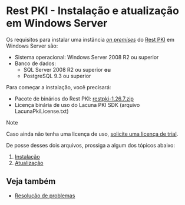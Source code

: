 ﻿# Rest PKI - Instalação e atualização em Windows Server

Os requisitos para instalar uma instância [*on premises*](../index.md) do [Rest PKI](../../index.md) em Windows Server são:

* Sistema operacional: Windows Server 2008 R2 ou superior
* Banco de dados:
  * SQL Server 2008 R2 ou superior **ou**
  * PostgreSQL 9.3 ou superior

Para começar a instalação, você precisará:

* Pacote de binários do Rest PKI: [restpki-1.26.7.zip](https://cdn.lacunasoftware.com/restpki/restpki-1.26.7.zip)
* Licença binária de uso do Lacuna PKI SDK (arquivo LacunaPkiLicense.txt)

> [!NOTE]
> Caso ainda não tenha uma licença de uso, [solicite uma licença de trial](https://www.lacunasoftware.com/pt/home/purchase).

De posse desses dois arquivos, prossiga a algum dos tópicos abaixo:

1. [Instalação](install/index.md)
1. [Atualização](update.md)

## Veja também

* [Resolução de problemas](troubleshoot/index.md)
